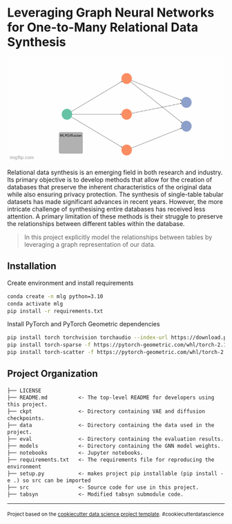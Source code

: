 Leveraging Graph Neural Networks for One-to-Many
Relational Data Synthesis
==============================
<p align="center">
  <img src="images/pipeline.gif" />
</p>

Relational data synthesis is an emerging field in both research and industry. Its primary objective is
to develop methods that allow for the creation of databases that preserve the inherent characteristics
of the original data while also ensuring privacy protection. The synthesis of single-table tabular
datasets has made significant advances in recent years. However, the more intricate challenge of
synthesising entire databases has received less attention. A primary limitation of these methods is
their struggle to preserve the relationships between different tables within the database.

>In this project explicitly model the relationships between tables by leveraging a graph representation of our data.

Installation
------------
Create environment and install requirements
```bash
conda create -n mlg python=3.10
conda activate mlg
pip install -r requirements.txt
```
Install PyTorch and PyTorch Geometric dependencies

```bash
pip install torch torchvision torchaudio --index-url https://download.pytorch.org/whl/cu121 
pip install torch-sparse -f https://pytorch-geometric.com/whl/torch-2.1.0+cu121.html
pip install torch-scatter -f https://pytorch-geometric.com/whl/torch-2.1.0+cu121.html
```

Project Organization
------------

    ├── LICENSE
    ├── README.md          <- The top-level README for developers using this project.
    ├── ckpt               <- Directory containing VAE and diffusion checkpoints.
    ├── data               <- Directory containing the data used in the project.
    ├── eval               <- Directory containing the evaluation results.
    ├── models             <- Directory containing the GNN model weights.
    ├── notebooks          <- Jupyter notebooks.
    ├── requirements.txt   <- The requirements file for reproducing the environment
    ├── setup.py           <- makes project pip installable (pip install -e .) so src can be imported
    ├── src                <- Source code for use in this project.
    ├── tabsyn             <- Modified tabsyn submodule code.
<!--     
│   ├── __init__.py    <- Makes src a Python module
    │   │
    │   ├── data           <- Scripts to download or generate data
    │   │   └── make_dataset.py
    │   │
    │   ├── features       <- Scripts to turn raw data into features for modeling
    │   │   └── build_features.py
    │   │
    │   ├── models         <- Scripts to train models and then use trained models to make
    │   │   │                 predictions
    │   │   ├── predict_model.py
    │   │   └── train_model.py
    │   │
    │   └── visualization  <- Scripts to create exploratory and results oriented visualizations
    │       └── visualize.py
    │
    └── tox.ini            <- tox file with settings for running tox; see tox.readthedocs.io -->


--------

<p><small>Project based on the <a target="_blank" href="https://drivendata.github.io/cookiecutter-data-science/">cookiecutter data science project template</a>. #cookiecutterdatascience</small></p>
